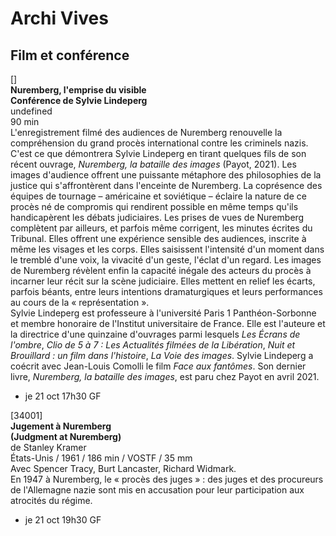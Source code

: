 # Archi Vives

## Film et conférence

[]  
**Nuremberg, l'emprise du visible**  
**Conférence de Sylvie Lindeperg**  
undefined  
90 min  
L'enregistrement filmé des audiences de Nuremberg renouvelle la compréhension du grand procès international contre les criminels nazis. C'est ce que démontrera Sylvie Lindeperg en tirant quelques fils de son récent ouvrage, _Nuremberg, la bataille des images_ (Payot, 2021). Les images d'audience offrent une puissante métaphore des philosophies de la justice qui s'affrontèrent dans l'enceinte de Nuremberg. La coprésence des équipes de tournage – américaine et soviétique – éclaire la nature de ce procès né de compromis qui rendirent possible en même temps qu'ils handicapèrent les débats judiciaires. Les prises de vues de Nuremberg complètent par ailleurs, et parfois même corrigent, les minutes écrites du Tribunal. Elles offrent une expérience sensible des audiences, inscrite à même les visages et les corps. Elles saisissent l'intensité d'un moment dans le tremblé d'une voix, la vivacité d'un geste, l'éclat d'un regard. Les images de Nuremberg révèlent enfin la capacité inégale des acteurs du procès à incarner leur récit sur la scène judiciaire. Elles mettent en relief les écarts, parfois béants, entre leurs intentions dramaturgiques et leurs performances au cours de la « représentation ».  
Sylvie Lindeperg est professeure à l'université Paris 1 Panthéon-Sorbonne et membre honoraire de l'Institut universitaire de France. Elle est l'auteure et la directrice d'une quinzaine d'ouvrages parmi lesquels _Les Écrans de l'ombre_, _Clio de 5 à 7 : Les Actualités filmées de la Libération_, _Nuit et Brouillard : un film dans l'histoire_, _La Voie des images_. Sylvie Lindeperg a coécrit avec Jean-Louis Comolli le film _Face aux fantômes_. Son dernier livre, _Nuremberg, la bataille des images_, est paru chez Payot en avril 2021.

- je 21 oct 17h30 GF

[34001]  
**Jugement à Nuremberg**  
**(Judgment at Nuremberg)**  
de Stanley Kramer  
États-Unis / 1961 / 186 min / VOSTF / 35 mm  
Avec Spencer Tracy, Burt Lancaster, Richard Widmark.  
En 1947 à Nuremberg, le « procès des juges » : des juges et des procureurs de l'Allemagne nazie sont mis en accusation pour leur participation aux atrocités du régime.

- je 21 oct 19h30 GF
